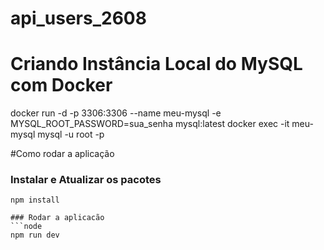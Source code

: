 # api_users_2608

# Criando Instância Local do MySQL com Docker
docker run -d -p 3306:3306 --name meu-mysql -e MYSQL_ROOT_PASSWORD=sua_senha mysql:latest
docker exec -it meu-mysql mysql -u root -p


#Como rodar a aplicação

### Instalar e Atualizar os pacotes
```node
npm install

### Rodar a aplicacão
```node
npm run dev